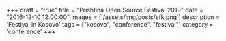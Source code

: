+++
draft = "true"
title = "Prishtina Open Source Festival 2019"
date = "2016-12-10 12:00:00"
images = ['/assets/img/posts/sfk.png']
description = 'Festival in Kosovo'
tags = ["kosovo", "conference", "festival"]
category = 'conference'
+++